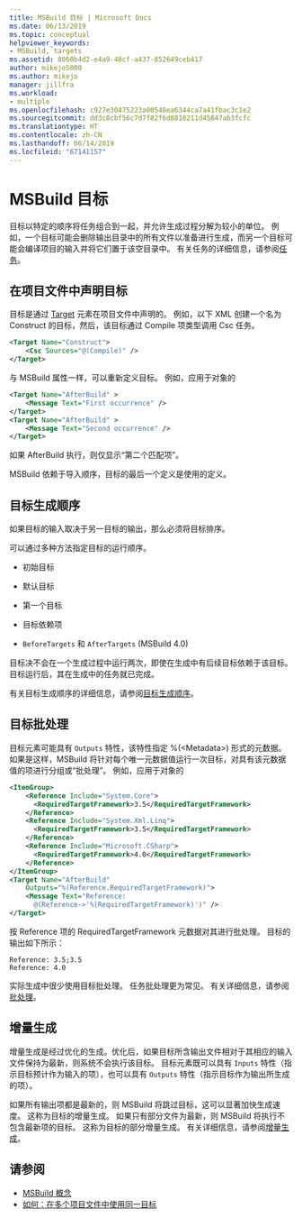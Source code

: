 ```yaml
---
title: MSBuild 目标 | Microsoft Docs
ms.date: 06/13/2019
ms.topic: conceptual
helpviewer_keywords:
- MSBuild, targets
ms.assetid: 8060b4d2-e4a9-48cf-a437-852649ceb417
author: mikejo5000
ms.author: mikejo
manager: jillfra
ms.workload:
- multiple
ms.openlocfilehash: c927e30475223a00548ea6344ca7a41fbac3c1e2
ms.sourcegitcommit: dd3c8cbf56c7d7f82f6d8818211d45847ab3fcfc
ms.translationtype: HT
ms.contentlocale: zh-CN
ms.lasthandoff: 06/14/2019
ms.locfileid: "67141157"
---
```

# <a name="msbuild-targets"></a>MSBuild 目标

目标以特定的顺序将任务组合到一起，并允许生成过程分解为较小的单位。 例如，一个目标可能会删除输出目录中的所有文件以准备进行生成，而另一个目标可能会编译项目的输入并将它们置于该空目录中。 有关任务的详细信息，请参阅[任务](../msbuild/msbuild-tasks.md)。

## <a name="declare-targets-in-the-project-file"></a>在项目文件中声明目标

 目标是通过 [Target](../msbuild/target-element-msbuild.md) 元素在项目文件中声明的。 例如，以下 XML 创建一个名为 Construct 的目标，然后，该目标通过 Compile 项类型调用 Csc 任务。

```xml
<Target Name="Construct">
    <Csc Sources="@(Compile)" />
</Target>
```

 与 MSBuild 属性一样，可以重新定义目标。 例如，应用于对象的

```xml
<Target Name="AfterBuild" >
    <Message Text="First occurrence" />
</Target>
<Target Name="AfterBuild" >
    <Message Text="Second occurrence" />
</Target>
```

 如果 AfterBuild 执行，则仅显示“第二个匹配项”。

 MSBuild 依赖于导入顺序，目标的最后一个定义是使用的定义。

## <a name="target-build-order"></a>目标生成顺序

 如果目标的输入取决于另一目标的输出，那么必须将目标排序。
 
 可以通过多种方法指定目标的运行顺序。

- 初始目标

- 默认目标

- 第一个目标

- 目标依赖项

- `BeforeTargets` 和 `AfterTargets` (MSBuild 4.0)

目标决不会在一个生成过程中运行两次，即使在生成中有后续目标依赖于该目标。 目标运行后，其在生成中的任务就已完成。

有关目标生成顺序的详细信息，请参阅[目标生成顺序](../msbuild/target-build-order.md)。

## <a name="target-batching"></a>目标批处理

目标元素可能具有 `Outputs` 特性，该特性指定 %(\<Metadata>) 形式的元数据。 如果是这样，MSBuild 将针对每个唯一元数据值运行一次目标，对具有该元数据值的项进行分组或“批处理”。 例如，应用于对象的

```xml
<ItemGroup>
    <Reference Include="System.Core">
      <RequiredTargetFramework>3.5</RequiredTargetFramework>
    </Reference>
    <Reference Include="System.Xml.Linq">
      <RequiredTargetFramework>3.5</RequiredTargetFramework>
    </Reference>
    <Reference Include="Microsoft.CSharp">
      <RequiredTargetFramework>4.0</RequiredTargetFramework>
    </Reference>
</ItemGroup>
<Target Name="AfterBuild"
    Outputs="%(Reference.RequiredTargetFramework)">
    <Message Text="Reference:
      @(Reference->'%(RequiredTargetFramework)')" />
</Target>
```

 按 Reference 项的 RequiredTargetFramework 元数据对其进行批处理。 目标的输出如下所示：

```
Reference: 3.5;3.5
Reference: 4.0
```

 实际生成中很少使用目标批处理。 任务批处理更为常见。 有关详细信息，请参阅[批处理](../msbuild/msbuild-batching.md)。

## <a name="incremental-builds"></a>增量生成

 增量生成是经过优化的生成。优化后，如果目标所含输出文件相对于其相应的输入文件保持为最新，则系统不会执行该目标。 目标元素既可以具有 `Inputs` 特性（指示目标预计作为输入的项），也可以具有 `Outputs` 特性（指示目标作为输出所生成的项）。

 如果所有输出项都是最新的，则 MSBuild 将跳过目标，这可以显著加快生成速度。 这称为目标的增量生成。 如果只有部分文件为最新，则 MSBuild 将执行不包含最新项的目标。 这称为目标的部分增量生成。 有关详细信息，请参阅[增量生成](../msbuild/incremental-builds.md)。

## <a name="see-also"></a>请参阅

- [MSBuild 概念](../msbuild/msbuild-concepts.md)
- [如何：在多个项目文件中使用同一目标](../msbuild/how-to-use-the-same-target-in-multiple-project-files.md)
